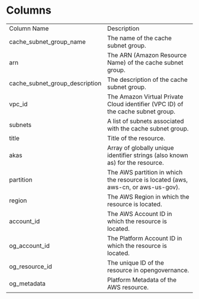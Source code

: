 # Columns  

<table>
	<tr><td>Column Name</td><td>Description</td></tr>
	<tr><td>cache_subnet_group_name</td><td>The name of the cache subnet group.</td></tr>
	<tr><td>arn</td><td>The ARN (Amazon Resource Name) of the cache subnet group.</td></tr>
	<tr><td>cache_subnet_group_description</td><td>The description of the cache subnet group.</td></tr>
	<tr><td>vpc_id</td><td>The Amazon Virtual Private Cloud identifier (VPC ID) of the cache subnet group.</td></tr>
	<tr><td>subnets</td><td>A list of subnets associated with the cache subnet group.</td></tr>
	<tr><td>title</td><td>Title of the resource.</td></tr>
	<tr><td>akas</td><td>Array of globally unique identifier strings (also known as) for the resource.</td></tr>
	<tr><td>partition</td><td>The AWS partition in which the resource is located (aws, aws-cn, or aws-us-gov).</td></tr>
	<tr><td>region</td><td>The AWS Region in which the resource is located.</td></tr>
	<tr><td>account_id</td><td>The AWS Account ID in which the resource is located.</td></tr>
	<tr><td>og_account_id</td><td>The Platform Account ID in which the resource is located.</td></tr>
	<tr><td>og_resource_id</td><td>The unique ID of the resource in opengovernance.</td></tr>
	<tr><td>og_metadata</td><td>Platform Metadata of the AWS resource.</td></tr>
</table>